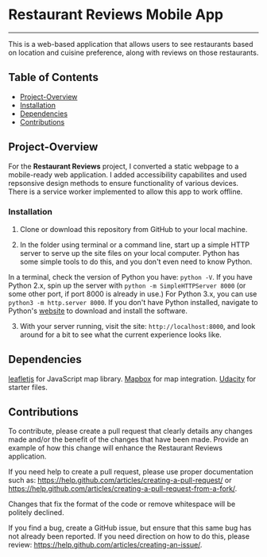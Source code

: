 # Restaurant Reviews Mobile App
---
This is a web-based application that allows users to see restaurants based on location and cuisine preference, along with reviews on those restaurants.

## Table of Contents

* [Project-Overview](#project-overview)
* [Installation](#installation)
* [Dependencies](#dependencies)
* [Contributions](#contributions)

## Project-Overview

For the **Restaurant Reviews** project, I converted a static webpage to a mobile-ready web application. I added accessibility capabilites and used repsonsive design methods to ensure functionality of various devices. There is a service worker implemented to allow this app to work offline. 
 
### Installation

1. Clone or download this repository from GitHub to your local machine.

2. In the folder using terminal or a command line, start up a simple HTTP server to serve up the site files on your local computer. Python has some simple tools to do this, and you don't even need to know Python. 

In a terminal, check the version of Python you have: `python -V`. If you have Python 2.x, spin up the server with `python -m SimpleHTTPServer 8000` (or some other port, if port 8000 is already in use.) For Python 3.x, you can use `python3 -m http.server 8000`. If you don't have Python installed, navigate to Python's [website](https://www.python.org/) to download and install the software.

3. With your server running, visit the site: `http://localhost:8000`, and look around for a bit to see what the current experience looks like.

## Dependencies
[leafletjs](https://leafletjs.com/) for JavaScript map library.
[Mapbox](https://www.mapbox.com/) for map integration.
[Udacity](https://github.com/udacity) for starter files.

## Contributions

To contribute, please create a pull request that clearly details any changes made and/or the benefit of the changes that have been made. Provide an example of how this change will enhance the Restaurant Reviews application. 

If you need help to create a pull request, please use proper documentation such as: https://help.github.com/articles/creating-a-pull-request/ or https://help.github.com/articles/creating-a-pull-request-from-a-fork/.

Changes that fix the format of the code or remove whitespace will be politely declined.

If you find a bug, create a GitHub issue, but ensure that this same bug has not already been reported. If you need direction on how to do this, please review: https://help.github.com/articles/creating-an-issue/.



